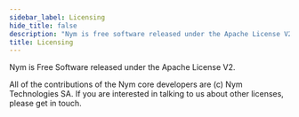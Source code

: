 ```yaml
---
sidebar_label: Licensing
hide_title: false
description: "Nym is free software released under the Apache License V2"
title: Licensing
---
```


 

Nym is Free Software released under the Apache License V2.

All of the contributions of the Nym core developers are (c) Nym Technologies SA. If you are interested in talking to us about other licenses, please get in touch.

